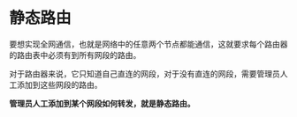 # 静态路由
要想实现全网通信，也就是网络中的任意两个节点都能通信，这就要求每个路由器的路由表中必须有到所有网段的路由。

对于路由器来说，它只知道自己直连的网段，对于没有直连的网段，需要管理员人工添加到这些网段的路由。

**管理员人工添加到某个网段如何转发，就是静态路由。**
